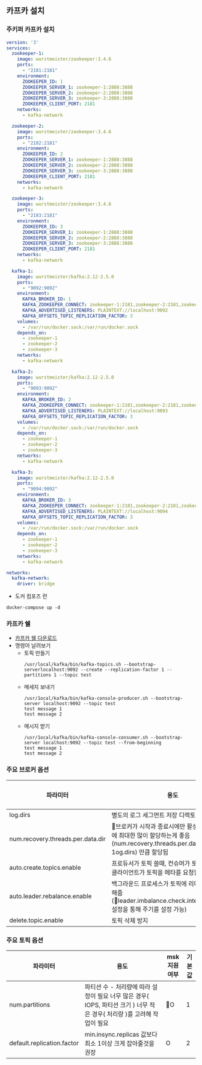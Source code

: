 ## 카프카 설치

### 주키퍼 카프카 설치
~~~yaml
version: '3'
services:
  zookeeper-1:
    image: wurstmeister/zookeeper:3.4.6
    ports:
      - "2181:2181"
    environment:
      ZOOKEEPER_ID: 1
      ZOOKEEPER_SERVER_1: zookeeper-1:2888:3888
      ZOOKEEPER_SERVER_2: zookeeper-2:2888:3888
      ZOOKEEPER_SERVER_3: zookeeper-3:2888:3888
      ZOOKEEPER_CLIENT_PORT: 2181
    networks:
      - kafka-network

  zookeeper-2:
    image: wurstmeister/zookeeper:3.4.6
    ports:
      - "2182:2181"
    environment:
      ZOOKEEPER_ID: 2
      ZOOKEEPER_SERVER_1: zookeeper-1:2888:3888
      ZOOKEEPER_SERVER_2: zookeeper-2:2888:3888
      ZOOKEEPER_SERVER_3: zookeeper-3:2888:3888
      ZOOKEEPER_CLIENT_PORT: 2181
    networks:
      - kafka-network

  zookeeper-3:
    image: wurstmeister/zookeeper:3.4.6
    ports:
      - "2183:2181"
    environment:
      ZOOKEEPER_ID: 3
      ZOOKEEPER_SERVER_1: zookeeper-1:2888:3888
      ZOOKEEPER_SERVER_2: zookeeper-2:2888:3888
      ZOOKEEPER_SERVER_3: zookeeper-3:2888:3888
      ZOOKEEPER_CLIENT_PORT: 2181
    networks:
      - kafka-network

  kafka-1:
    image: wurstmeister/kafka:2.12-2.5.0
    ports:
      - "9092:9092"
    environment:
      KAFKA_BROKER_ID: 1
      KAFKA_ZOOKEEPER_CONNECT: zookeeper-1:2181,zookeeper-2:2181,zookeeper-3:2181
      KAFKA_ADVERTISED_LISTENERS: PLAINTEXT://localhost:9092
      KAFKA_OFFSETS_TOPIC_REPLICATION_FACTOR: 3
    volumes:
      - /var/run/docker.sock:/var/run/docker.sock
    depends_on:
      - zookeeper-1
      - zookeeper-2
      - zookeeper-3
    networks:
      - kafka-network

  kafka-2:
    image: wurstmeister/kafka:2.12-2.5.0
    ports:
      - "9093:9092"
    environment:
      KAFKA_BROKER_ID: 2
      KAFKA_ZOOKEEPER_CONNECT: zookeeper-1:2181,zookeeper-2:2181,zookeeper-3:2181
      KAFKA_ADVERTISED_LISTENERS: PLAINTEXT://localhost:9093
      KAFKA_OFFSETS_TOPIC_REPLICATION_FACTOR: 3
    volumes:
      - /var/run/docker.sock:/var/run/docker.sock
    depends_on:
      - zookeeper-1
      - zookeeper-2
      - zookeeper-3
    networks:
      - kafka-network

  kafka-3:
    image: wurstmeister/kafka:2.12-2.5.0
    ports:
      - "9094:9092"
    environment:
      KAFKA_BROKER_ID: 3
      KAFKA_ZOOKEEPER_CONNECT: zookeeper-1:2181,zookeeper-2:2181,zookeeper-3:2181
      KAFKA_ADVERTISED_LISTENERS: PLAINTEXT://localhost:9094
      KAFKA_OFFSETS_TOPIC_REPLICATION_FACTOR: 3
    volumes:
      - /var/run/docker.sock:/var/run/docker.sock
    depends_on:
      - zookeeper-1
      - zookeeper-2
      - zookeeper-3
    networks:
      - kafka-network

networks:
  kafka-network:
    driver: bridge
~~~

* 도커 컴포즈 런

~~~shell
docker-compose up -d
~~~

### 카프카 쉘
* [카프카 쉘 다운로드](https://kafka.apache.org/downloads)
* 명령어 날려보기
  * 토픽 만들기
    ~~~shell
    /usr/local/kafka/bin/kafka-topics.sh --bootstrap-serverlocalhost:9092 --create --replication-factor 1 --partitions 1 --topic test
    ~~~
  * 메세지 보내기
    ~~~shell
    /usr/1ocal/kafka/bin/kafka-console-producer.sh --bootstrap-server localhost:9092 --topic test
    test message 1
    test message 2
    ~~~
  * 메시지 받기
    ~~~shell
    /usr/1ocal/kafka/bin/kafka-console-consumer.sh --bootstrap-server localhost:9092 --topic test --from-beginning
    test message 1
    test message 2
    ~~~


### 주요 브로커 옵션
파라미터 | 용도 | msk 지원 여부 | 기본값
--------- | --------- | --------- | ---------
log.dirs | 별도의 로그 세그먼트 저장 디렉토리 지정 | X | false
num.recovery.threads.per.data.dir | 브로커가 시작과 종료시에만 활성화 되기 때문에 최대한 많이 할당하는게 좋음 (num.recovery.threads.per.data.dir * 1og.dirs) 만큼 할당됨 | X | empty
auto.create.topics.enable | 프로듀서가 토픽 쓸때, 컨슈머가 토픽을 읽을 때, 클라이언트가 토픽을 메타를 요청할때 생성 | O | false
auto.leader.rebalance.enable | 백그라운드 프로세스가 토픽에 리더 균형을 유지해줌 (leader.imbalance.check.interval.seconds 설정을 통해 주기를 설정 가능)| O | true
delete.topic.enable | 토픽 삭제 방지 | O | false

### 주요 토픽 옵션
파라미터 | 용도 | msk 지원 여부 | 기본값
--------- | --------- | --------- | ---------
num.partitions | 파티션 수 - 처리량에 따라 설정이 필요 너무 많은 경우( IOPS, 파티션 크기 ) 너무 적은 경우( 처리량 )를 고려해 작업이 필요 | O | 1 
default.replication.factor | min.insync.replicas 값보다 최소 1이상 크게 잡아줄것을 권장|O |2
